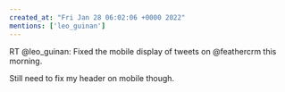 ```yaml
---
created_at: "Fri Jan 28 06:02:06 +0000 2022"
mentions: ['leo_guinan']
---
```


RT @leo_guinan: Fixed the mobile display of tweets on @feathercrm this morning. 

Still need to fix my header on mobile though.